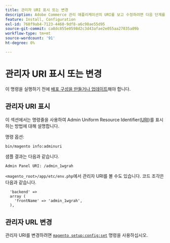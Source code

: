 ```yaml
---
title: 관리자 URI 표시 또는 변경
description: Adobe Commerce 관리 애플리케이션의 URI를 보고 수정하려면 다음 단계를 따르십시오.
feature: Install, Configuration
exl-id: 768f9ab4-7123-4460-9df8-a6c98ae55d95
source-git-commit: ca8dc855e0598d2c3d43afae2e055aa27035a09b
workflow-type: tm+mt
source-wordcount: '91'
ht-degree: 0%

---
```


# 관리자 URI 표시 또는 변경

이 명령을 실행하기 전에 [배포 구성을 만들거나 업데이트](deployment.md)해야 합니다.

## 관리자 URI 표시

이 섹션에서는 명령줄을 사용하여 Admin Uniform Resource Identifier([URI](https://www.w3.org/Protocols/rfc2616/rfc2616-sec3.html#sec3.2))를 표시하는 방법에 대해 설명합니다.

명령 옵션:

```bash
bin/magento info:adminuri
```

샘플 결과는 다음과 같습니다.

```
Admin Panel URI: /admin_1wgrah
```

`<magento_root>/app/etc/env.php`에서 관리자 URI를 볼 수도 있습니다. 코드 조각은 다음과 같습니다.

```php?start_inline=1
  'backend' =>
  array (
    'frontName' => 'admin_1wgrah',
  ),
```

## 관리자 URL 변경

관리자 URI를 변경하려면 [`magento setup:config:set`](deployment.md) 명령을 사용하십시오.
